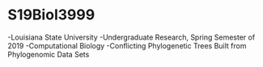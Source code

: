 # S19Biol3999
-Louisiana State University
-Undergraduate Research, Spring Semester of 2019 
-Computational Biology 
-Conflicting Phylogenetic Trees Built from Phylogenomic Data Sets
